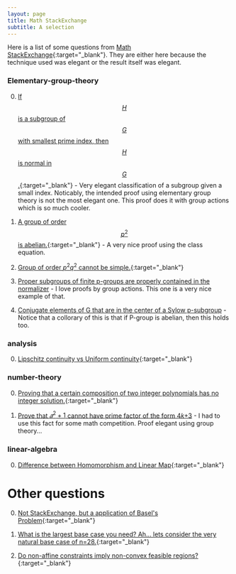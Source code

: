 ```yaml
---
layout: page
title: Math StackExchange
subtitle: A selection
---
```


Here is a list of some questions from [Math StackExchange](https://math.stackexchange.com){:target="_blank"}. 
They are either here because the technique used was elegant or the result itself was elegant.

<!-- ### galois-theory

0. [If $$K/\mathbb{Q}$$ is finite, then there exists a finite extension $$E/K$$ which is not normal.](https://math.stackexchange.com/a/4184243/427810){:target="_blank"}

0. [An elementary way of counting the number of generators of $$\mathbb{F}_{q^{n}}$$ over $$\mathbb{F}_{q}$$.](https://math.stackexchange.com/a/4087728/427810){:target="_blank"}  
Interestingly, a similar question came up in a test I gave few months later. I started doing it in a more complicated way (similar to my other answer on that question) but then I remembered I had done this special case in an easier way on this post.

0. [Computing the Galois group of $$\mathbb{Q}(\sqrt[6]{-3})/\mathbb{Q}$$.](https://math.stackexchange.com/a/4169160/427810){:target="_blank"} -->

### Elementary-group-theory

0. [If $$H$$ is a subgroup of $$G$$ with smallest prime index, then $$H$$ is normal in $$G$$.](https://math.stackexchange.com/a/1825321/427810){:target="_blank"} - Very elegant classification of a subgroup given a small index. Noticably, the intended proof using elementary group theory is not the most elegant one. This proof does it with group actions which is so much cooler.

0. [A group of order $$p^2$$ is abelian.](https://math.stackexchange.com/questions/212084/group-with-order-p2-must-be-abelian-how-to-prove-that){:target="_blank"} - A very nice proof using the class equation.

0. [Group of order $p^2q^2$ cannot be simple.](https://math.stackexchange.com/questions/138086/a-group-of-order-p2q2-is-never-simple){:target="_blank"}

0. [Proper subgroups of finite p-groups are properly contained in the normalizer](https://math.stackexchange.com/questions/168963/proper-subgroups-of-finite-p-groups-are-properly-contained-in-the-normalizer) - I love proofs by group actions. This one is a very nice example of that.

0. [Conjugate elements of G that are in the center of a Sylow p-subgroup](https://math.stackexchange.com/questions/182104/conjugate-elements-of-g-that-are-in-the-center-of-a-sylow-p-subgroup) - Notice that a collorary of this is that if P-group is abelian, then this holds too.
### analysis

0. [Lipschitz continuity vs Uniform continuity](https://math.stackexchange.com/questions/3518786/what-is-the-difference-between-lipschitz-and-general-uniform-continuity){:target="_blank"}


### number-theory

0. [Proving that a certain composition of two integer polynomials has no integer solution.](https://math.stackexchange.com/a/4194156/427810){:target="_blank"}

0. [Prove that $𝑎^2+1$ cannot have prime factor of the form 4𝑘+3](https://math.stackexchange.com/questions/2006031/prove-that-a2-1-cannot-have-prime-factor-of-the-form-4k-3) - I had to use this fact for some math competition. Proof elegant using group theory...

### linear-algebra

0. [Difference between Homomorphism and Linear Map](https://math.stackexchange.com/questions/29944/difference-between-linear-map-and-homomorphism){:target="_blank"} 


# Other questions

0. [Not StackExchange, but a application of Basel's Problem](https://www.quora.com/What-is-the-probability-that-two-random-integers-will-be-relatively-prime-have-no-common-factors?){:target="_blank"} 

0. [What is the largest base case you need? Ah... lets consider the very natural base case of n=28.](https://math.stackexchange.com/questions/1382663/prove-that-every-integer-n-geq-7-can-be-expressed-as-a-sum-of-distinct-primes){:target="_blank"}

0. [Do non-affine constraints imply non-convex feasible regions?](https://math.stackexchange.com/questions/2596938/in-convex-optimization-must-equality-constraints-be-linear-or-affine){:target="_blank"}